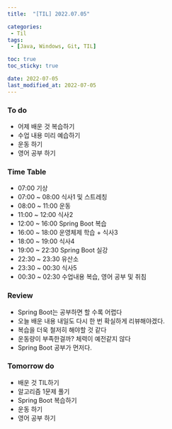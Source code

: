 ```yaml
---
title:  "[TIL] 2022.07.05"

categories:
 - Til
tags:
 - [Java, Windows, Git, TIL]

toc: true
toc_sticky: true

date: 2022-07-05
last_modified_at: 2022-07-05
---
```



### To do
- 어제 배운 것 복습하기
- 수업 내용 미리 예습하기
- 운동 하기
- 영어 공부 하기


### Time Table
- 07:00 기상
- 07:00 ~ 08:00 식사1 및 스트레칭
- 08:00 ~ 11:00 운동
- 11:00 ~ 12:00 식사2
- 12:00 ~ 16:00 Spring Boot 복습
- 16:00 ~ 18:00 운영체제 학습 + 식사3
- 18:00 ~ 19:00 식사4
- 19:00 ~ 22:30 Spring Boot 실강
- 22:30 ~ 23:30 유산소
- 23:30 ~ 00:30 식사5
- 00:30 ~ 02:30 수업내용 복습, 영어 공부 및 취침


### Review
- Spring Boot는 공부하면 할 수록 어렵다
- 오늘 배운 내용 내일도 다시 한 번 확실하게 리뷰해야겠다.
- 복습을 더욱 철저히 해야할 것 같다
- 운동량이 부족한걸까? 체력이 예전같지 않다
- Spring Boot 공부가 먼저다.


### Tomorrow do
- 배운 것 TIL하기
- 알고리즘 1문제 풀기
- Spring Boot 복습하기
- 운동 하기
- 영어 공부 하기